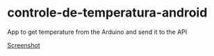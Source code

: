 # controle-de-temperatura-android
App to get temperature from the Arduino and send it to the API

[Screenshot]("https://imgur.com/a/BEcX")